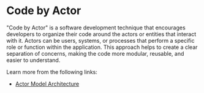# Code by Actor

"Code by Actor" is a software development technique that encourages developers to organize their code around the actors or entities that interact with it. Actors can be users, systems, or processes that perform a specific role or function within the application. This approach helps to create a clear separation of concerns, making the code more modular, reusable, and easier to understand.

Learn more from the following links:

- [Actor Model Architecture](https://awesome-architecture.com/actor-model-architecture/actor-model-architecture/)